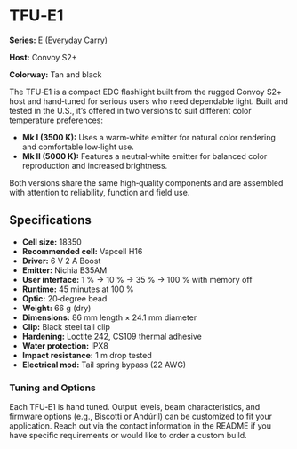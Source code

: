 # TFU‑E1

**Series:** E (Everyday Carry)

**Host:** Convoy S2+

**Colorway:** Tan and black

The TFU‑E1 is a compact EDC flashlight built from the rugged Convoy S2+ host and hand‑tuned for serious users who need dependable light.  Built and tested in the U.S., it’s offered in two versions to suit different color temperature preferences:

- **Mk I (3500 K):** Uses a warm‑white emitter for natural color rendering and comfortable low‑light use.
- **Mk II (5000 K):** Features a neutral‑white emitter for balanced color reproduction and increased brightness.

Both versions share the same high‑quality components and are assembled with attention to reliability, function and field use.

## Specifications

- **Cell size:** 18350
- **Recommended cell:** Vapcell H16
- **Driver:** 6 V 2 A Boost
- **Emitter:** Nichia B35AM
- **User interface:** 1 % → 10 % → 35 % → 100 % with memory off
- **Runtime:** 45 minutes at 100 %
- **Optic:** 20‑degree bead
- **Weight:** 66 g (dry)
- **Dimensions:** 86 mm length × 24.1 mm diameter
- **Clip:** Black steel tail clip
- **Hardening:** Loctite 242, CS109 thermal adhesive
- **Water protection:** IPX8
- **Impact resistance:** 1 m drop tested
- **Electrical mod:** Tail spring bypass (22 AWG)

### Tuning and Options

Each TFU‑E1 is hand tuned.  Output levels, beam characteristics, and firmware options (e.g., Biscotti or Andúril) can be customized to fit your application.  Reach out via the contact information in the README if you have specific requirements or would like to order a custom build.
